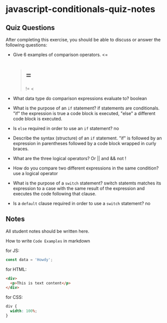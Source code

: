 # javascript-conditionals-quiz-notes

## Quiz Questions

After completing this exercise, you should be able to discuss or answer the following questions:

- Give 6 examples of comparison operators.
  <=

  > # =
  >
  > !=
  > <

- What data type do comparison expressions evaluate to?
  boolean

- What is the purpose of an `if` statement?
  if statements are conditionals. "if" the expression is true a code block is executed, "else" a different code block is executed.

- Is `else` required in order to use an `if` statement?
  no

- Describe the syntax (structure) of an `if` statement.
  "if" is followed by an expression in parentheses followed by a code block wrapped in curly braces.

- What are the three logical operators?
  Or ||
  and &&
  not !

- How do you compare two different expressions in the same condition?
  use a logical operator

- What is the purpose of a `switch` statement?
  switch statemts matches its expression to a case with the same result of the expression and executes the code following that clause.

- Is a `default` clause required in order to use a `switch` statement?
  no

## Notes

All student notes should be written here.

How to write `Code Examples` in markdown

for JS:

```javascript
const data = 'Howdy';
```

for HTML:

```html
<div>
  <p>This is text content</p>
</div>
```

for CSS:

```css
div {
  width: 100%;
}
```
